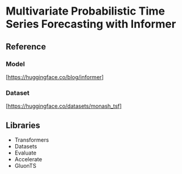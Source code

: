 # Multivariate Probabilistic Time Series Forecasting with Informer
## Reference 
### Model
[https://huggingface.co/blog/informer]
### Dataset
[https://huggingface.co/datasets/monash_tsf]

## Libraries
- Transformers
- Datasets
- Evaluate
- Accelerate
- GluonTS
